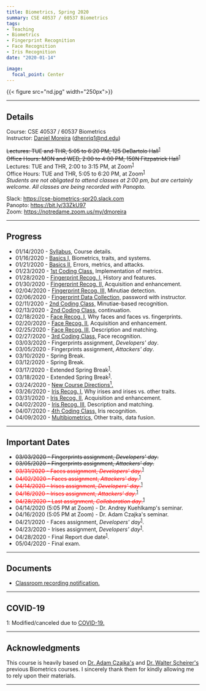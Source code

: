 ```yaml
---
title: Biometrics, Spring 2020
summary: CSE 40537 / 60537 Biometrics
tags:
- Teaching
- Biometrics
- Fingerprint Recognition
- Face Recognition
- Iris Recognition
date: "2020-01-14"

image:
  focal_point: Center
---
```

{{< figure src="nd.jpg" width="250px">}}

----------
## Details
Course: CSE 40537 / 60537 Biometrics  
Instructor: [Daniel Moreira](/) (dhenriq1@nd.edu) 
 
~~Lectures: TUE and THR, 5:05 to 6:20 PM, 125 DeBartolo Hall~~<sup>[1](#covid19)</sup>  
~~Office Hours: MON and WED, 2:00 to 4:00 PM, 150N Fitzpatrick Hall~~<sup>[1](#covid19)</sup>
Lectures: TUE and THR, 2:00 to 3:15 PM, at Zoom<sup>[1](#covid19)</sup>  
Office Hours: TUE and THR, 5:05 to 6:20 PM, at Zoom<sup>[1](#covid19)</sup>  
*Students are not obligated to attend classes at 2:00 pm, but are certainly welcome. All classes are being recorded with Panopto.*  

Slack: https://cse-biometrics-spr20.slack.com  
Panopto: https://bit.ly/33ZkU97  
Zoom: https://notredame.zoom.us/my/dmoreira  


-----------
## Progress
* 01/14/2020 - [Syllabus,](/teaching/biometrics-spr20/lecture_00.pdf) Course details.
* 01/16/2020 - [Basics I,](/teaching/biometrics-spr20/lecture_01.pdf) Biometrics, traits, and systems. 
* 01/21/2020 - [Basics II,](/teaching/biometrics-spr20/lecture_02.pdf) Errors, metrics, and attacks. 
* 01/23/2020 - [1st Coding Class,](/teaching/biometrics-spr20/lecture_03.zip) Implementation of metrics.
* 01/28/2020 - [Fingerprint Recog. I,](/teaching/biometrics-spr20/lecture_04.pdf) History and features.
* 01/30/2020 - [Fingerprint Recog. II,](/teaching/biometrics-spr20/lecture_05.pdf) Acquisition and enhancement.
* 02/04/2020 - [Fingerprint Recog. III,](/teaching/biometrics-spr20/lecture_06.pdf) Minutiae detection.
* 02/06/2020 - [Fingerprint Data Collection,](/teaching/biometrics-spr20/lecture_07.zip) password with instructor.
* 02/11/2020 - [2nd Coding Class,](/teaching/biometrics-spr20/lecture_08_09.zip) Minutiae-based recognition.
* 02/13/2020 - [2nd Coding Class,](/teaching/biometrics-spr20/lecture_08_09.zip) continuation.
* 02/18/2020 - [Face Recog. I,](/teaching/biometrics-spr20/lecture_10.pdf) Why faces and faces vs. fingerprints.
* 02/20/2020 - [Face Recog. II,](/teaching/biometrics-spr20/lecture_11.pdf) Acquisition and enhancement.
* 02/25/2020 - [Face Recog. III,](/teaching/biometrics-spr20/lecture_12.pdf) Description and matching.
* 02/27/2020 - [3rd Coding Class,](/teaching/biometrics-spr20/lecture_13.zip) Face recognition.
* 03/03/2020 - Fingerprints assignment, *Developers' day*.
* 03/05/2020 - Fingerprints assignment, *Attackers' day*.
* 03/10/2020 - Spring Break.
* 03/12/2020 - Spring Break.
* 03/17/2020 - Extended Spring Break<sup>[1](#covid19)</sup>.
* 03/18/2020 - Extended Spring Break<sup>[1](#covid19)</sup>.
* 03/24/2020 - [New Course Directions<sup>1</sup>.](/teaching/biometrics-spr20/lecture_16.pdf)
* 03/26/2020 - [Iris Recog. I,](/teaching/biometrics-spr20/lecture_17.pdf) Why irises and irises vs. other traits.
* 03/31/2020 - [Iris Recog. II,](/teaching/biometrics-spr20/lecture_18.pdf) Acquisition and enhancement.
* 04/02/2020 - [Iris Recog. III,](/teaching/biometrics-spr20/lecture_19.pdf) Description and matching.
* 04/07/2020 - [4th Coding Class,](/teaching/biometrics-spr20/lecture_20.zip) Iris recognition.
* 04/09/2020 - [Multibiometrics,](/teaching/biometrics-spr20/lecture_21.pdf) Other traits, data fusion.

------------------
## Important Dates
* ~~03/03/2020 - Fingerprints assignment, *Developers' day*.~~
* ~~03/05/2020 - Fingerprints assignment, *Attackers' day*.~~
* <span style="color:red">~~03/31/2020 - Faces assignment, *Developers' day*.~~<sup>[1](#covid19)</sup></span>
* <span style="color:red">~~04/02/2020 - Faces assignment, *Attackers' day*.~~<sup>[1](#covid19)</sup></span>
* <span style="color:red">~~04/14/2020 - Irises assignment, *Developers' day*.~~<sup>[1](#covid19)</sup></span>
* <span style="color:red">~~04/16/2020 - Irises assignment, *Attackers' day*.~~<sup>[1](#covid19)</sup></span>
* <span style="color:red">~~04/28/2020 - Last assignment, *Collaboration day*.~~<sup>[1](#covid19)</sup></span>
* 04/14/2020 (5:05 PM at Zoom) - Dr. Andrey Kuehlkamp's seminar.
* 04/16/2020 (5:05 PM at Zoom) - Dr. Adam Czajka's seminar.
* 04/21/2020 - Faces assignment, *Developers' day*<sup>[1](#covid19)</sup></span>.
* 04/23/2020 - Irises assignment, *Developers' day*<sup>[1](#covid19)</sup></span>.
* 04/28/2020 - Final Report due date<sup>[1](#covid19)</sup></span>.
* 05/04/2020 - Final exam.

------------------
<a name="covid19"></a>
## Documents
* [Classroom recording notification.](/teaching/biometrics-spr20/panopto.pdf)    

------------------
## COVID-19
1: Modified/canceled due to [COVID-19.](https://coronavirus.nd.edu/)

------------------
## Acknowledgments
This course is heavily based on [Dr. Adam Czajka's](https://engineering.nd.edu/profiles/aczajka) and [Dr. Walter Scheirer's](https://www.wjscheirer.com/teaching/biometrics/yr2015fa/) previous Biometrics courses. I sincerely thank them for kindly allowing me to rely upon their materials.

------------------
